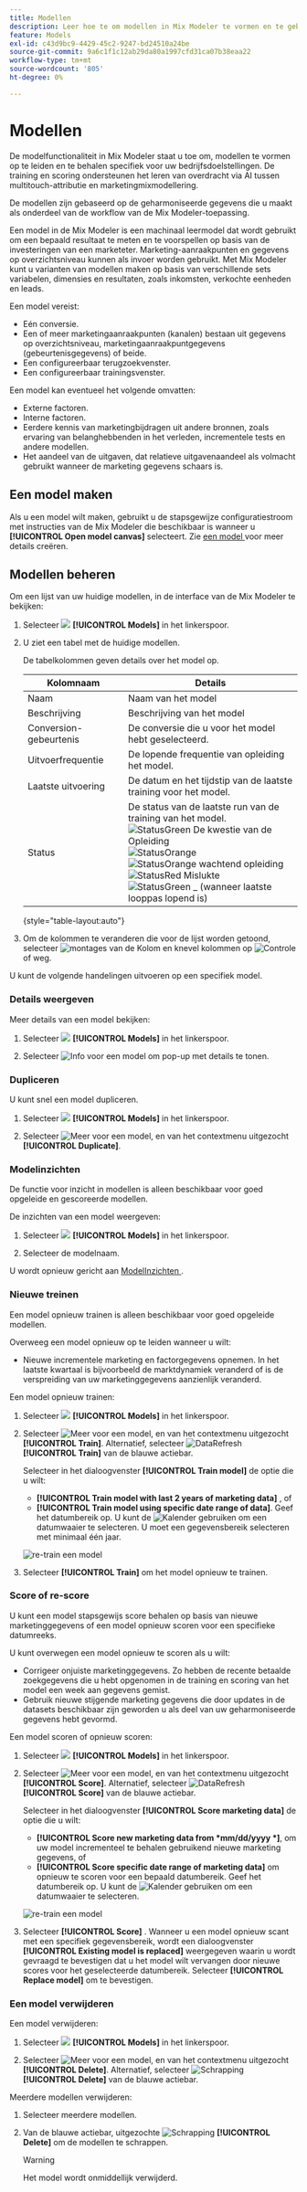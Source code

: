```yaml
---
title: Modellen
description: Leer hoe te om modellen in Mix Modeler te vormen en te gebruiken.
feature: Models
exl-id: c43d9bc9-4429-45c2-9247-bd24510a24be
source-git-commit: 9a6c1f1c12ab29da80a1997cfd31ca07b38eaa22
workflow-type: tm+mt
source-wordcount: '805'
ht-degree: 0%

---
```


# Modellen

De modelfunctionaliteit in Mix Modeler staat u toe om, modellen te vormen op te leiden en te behalen specifiek voor uw bedrijfsdoelstellingen. De training en scoring ondersteunen het leren van overdracht via AI tussen multitouch-attributie en marketingmixmodellering.

De modellen zijn gebaseerd op de geharmoniseerde gegevens die u maakt als onderdeel van de workflow van de Mix Modeler-toepassing.

Een model in de Mix Modeler is een machinaal leermodel dat wordt gebruikt om een bepaald resultaat te meten en te voorspellen op basis van de investeringen van een marketeter. Marketing-aanraakpunten en gegevens op overzichtsniveau kunnen als invoer worden gebruikt. Met Mix Modeler kunt u varianten van modellen maken op basis van verschillende sets variabelen, dimensies en resultaten, zoals inkomsten, verkochte eenheden en leads.

Een model vereist:

* Eén conversie.
* Een of meer marketingaanraakpunten (kanalen) bestaan uit gegevens op overzichtsniveau, marketingaanraakpuntgegevens (gebeurtenisgegevens) of beide.
* Een configureerbaar terugzoekvenster.
* Een configureerbaar trainingsvenster.

Een model kan eventueel het volgende omvatten:

* Externe factoren.
* Interne factoren.
* Eerdere kennis van marketingbijdragen uit andere bronnen, zoals ervaring van belanghebbenden in het verleden, incrementele tests en andere modellen.
* Het aandeel van de uitgaven, dat relatieve uitgavenaandeel als volmacht gebruikt wanneer de marketing gegevens schaars is.


## Een model maken

Als u een model wilt maken, gebruikt u de stapsgewijze configuratiestroom met instructies van de Mix Modeler die beschikbaar is wanneer u **[!UICONTROL Open model canvas]** selecteert. Zie [ een model ](create.md) voor meer details creëren.

## Modellen beheren

Om een lijst van uw huidige modellen, in de interface van de Mix Modeler te bekijken:

1. Selecteer ![](/help/assets/icons/FileData.svg) **[!UICONTROL Models]** in het linkerspoor.

1. U ziet een tabel met de huidige modellen.

   De tabelkolommen geven details over het model op.

   | Kolomnaam | Details |
   |---|---|
   | Naam | Naam van het model |
   | Beschrijving | Beschrijving van het model |
   | Conversion-gebeurtenis | De conversie die u voor het model hebt geselecteerd. |
   | Uitvoerfrequentie | De lopende frequentie van opleiding het model. |
   | Laatste uitvoering | De datum en het tijdstip van de laatste training voor het model. |
   | Status | De status van de laatste run van de training van het model. <br/>![ StatusGreen ](/help/assets/icons/StatusGreen.svg) De kwestie van de Opleiding <br/>![ StatusOrange ](/help/assets/icons/StatusOrange.svg) <br/> ![ StatusOrange ](/help/assets/icons/StatusOrange.svg) wachtend opleiding <br/>![ StatusRed ](/help/assets/icons/StatusRed.svg) Mislukte <br/>![ StatusGreen ](/help/assets/icons/StatusGray.svg) _ (wanneer laatste looppas lopend is) |

   {style="table-layout:auto"}

1. Om de kolommen te veranderen die voor de lijst worden getoond, selecteer ![ montages van de Kolom ](/help/assets/icons/ColumnSetting.svg) en knevel kolommen op ![ Controle ](/help/assets/icons/Checkmark.svg) of weg.

U kunt de volgende handelingen uitvoeren op een specifiek model.

### Details weergeven

Meer details van een model bekijken:

1. Selecteer ![](/help/assets/icons/FileData.svg) **[!UICONTROL Models]** in het linkerspoor.

1. Selecteer ![ Info ](/help/assets/icons/Info.svg) voor een model om pop-up met details te tonen.



### Dupliceren

U kunt snel een model dupliceren.

1. Selecteer ![](/help/assets/icons/FileData.svg) **[!UICONTROL Models]** in het linkerspoor.

1. Selecteer ![ Meer ](/help/assets/icons/More.svg) voor een model, en van het contextmenu uitgezocht **[!UICONTROL Duplicate]**.


### Modelinzichten

De functie voor inzicht in modellen is alleen beschikbaar voor goed opgeleide en gescoreerde modellen.

De inzichten van een model weergeven:

1. Selecteer ![](/help/assets/icons/FileData.svg) **[!UICONTROL Models]** in het linkerspoor.

1. Selecteer de modelnaam.

U wordt opnieuw gericht aan [ ModelInzichten ](insights.md).


### Nieuwe treinen


Een model opnieuw trainen is alleen beschikbaar voor goed opgeleide modellen.

Overweeg een model opnieuw op te leiden wanneer u wilt:

* Nieuwe incrementele marketing en factorgegevens opnemen. In het laatste kwartaal is bijvoorbeeld de marktdynamiek veranderd of is de verspreiding van uw marketinggegevens aanzienlijk veranderd.

Een model opnieuw trainen:

1. Selecteer ![](/help/assets/icons/FileData.svg) **[!UICONTROL Models]** in het linkerspoor.

1. Selecteer ![ Meer ](/help/assets/icons/More.svg) voor een model, en van het contextmenu uitgezocht **[!UICONTROL Train]**. Alternatief, selecteer ![ DataRefresh ](/help/assets/icons/DataRefresh.svg) **[!UICONTROL Train]** van de blauwe actiebar.

   Selecteer in het dialoogvenster **[!UICONTROL Train model]** de optie die u wilt:

   * **[!UICONTROL Train model with last 2 years of marketing data]** , of
   * **[!UICONTROL Train model using specific date range of data]**.
Geef het datumbereik op. U kunt de ![ Kalender ](/help/assets/icons/Calendar.svg) gebruiken om een datumwaaier te selecteren. U moet een gegevensbereik selecteren met minimaal één jaar.

   ![ re-train een model ](../assets/re-train-model.png)

1. Selecteer **[!UICONTROL Train]** om het model opnieuw te trainen.


### Score of re-score


U kunt een model stapsgewijs score behalen op basis van nieuwe marketinggegevens of een model opnieuw scoren voor een specifieke datumreeks.

U kunt overwegen een model opnieuw te scoren als u wilt:

* Corrigeer onjuiste marketinggegevens. Zo hebben de recente betaalde zoekgegevens die u hebt opgenomen in de training en scoring van het model een week aan gegevens gemist.
* Gebruik nieuwe stijgende marketing gegevens die door updates in de datasets beschikbaar zijn geworden u als deel van uw geharmoniseerde gegevens hebt gevormd.

Een model scoren of opnieuw scoren:

1. Selecteer ![](/help/assets/icons/FileData.svg) **[!UICONTROL Models]** in het linkerspoor.

1. Selecteer ![ Meer ](/help/assets/icons/More.svg) voor een model, en van het contextmenu uitgezocht **[!UICONTROL Score]**. Alternatief, selecteer ![ DataRefresh ](/help/assets/icons/DataRefresh.svg) **[!UICONTROL Score]** van de blauwe actiebar.

   Selecteer in het dialoogvenster **[!UICONTROL Score marketing data]** de optie die u wilt:

   * **[!UICONTROL Score new marketing data from *mm/dd/yyyy *]**, om uw model incrementeel te behalen gebruikend nieuwe marketing gegevens, of
   * **[!UICONTROL Score specific date range of marketing data]** om opnieuw te scoren voor een bepaald datumbereik.
Geef het datumbereik op. U kunt de ![ Kalender ](/help/assets/icons/Calendar.svg) gebruiken om een datumwaaier te selecteren.

   ![ re-train een model ](../assets/re-score-model.png)

1. Selecteer **[!UICONTROL Score]** . Wanneer u een model opnieuw scant met een specifiek gegevensbereik, wordt een dialoogvenster **[!UICONTROL Existing model is replaced]** weergegeven waarin u wordt gevraagd te bevestigen dat u het model wilt vervangen door nieuwe scores voor het geselecteerde datumbereik. Selecteer **[!UICONTROL Replace model]** om te bevestigen.


### Een model verwijderen

Een model verwijderen:

1. Selecteer ![](/help/assets/icons/FileData.svg) **[!UICONTROL Models]** in het linkerspoor.

1. Selecteer ![ Meer ](/help/assets/icons/More.svg) voor een model, en van het contextmenu uitgezocht **[!UICONTROL Delete]**. Alternatief, selecteer ![ Schrapping ](/help/assets/icons/Delete.svg) **[!UICONTROL Delete]** van de blauwe actiebar.

Meerdere modellen verwijderen:

1. Selecteer meerdere modellen.

1. Van de blauwe actiebar, uitgezochte ![ Schrapping ](/help/assets/icons/Delete.svg) **[!UICONTROL Delete]** om de modellen te schrappen.

   >[!WARNING]
   >
   >Het model wordt onmiddellijk verwijderd.



